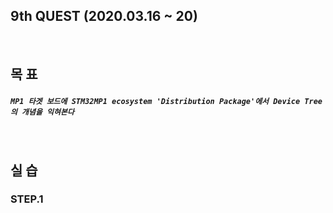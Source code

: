## 9th QUEST (2020.03.16 ~ 20)
<br/>

## 목 표
##### `MP1 타겟 보드에 STM32MP1 ecosystem 'Distribution Package'에서 Device Tree의 개념을 익혀본다`
<br/>

## 실 습
### STEP.1
